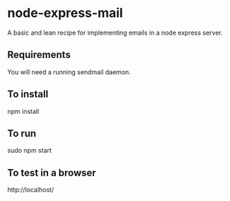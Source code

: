 # node-express-mail
A basic and lean recipe for implementing emails in a node express server.

Requirements
-
You will need a running sendmail daemon.

To install
-
npm install

To run
-
sudo npm start

To test in a browser
-
http://localhost/
